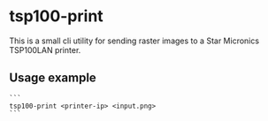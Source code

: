 # tsp100-print

This is a small cli utility for sending raster images to a Star Micronics TSP100LAN printer.

## Usage example
    ```
    tsp100-print <printer-ip> <input.png>
    ```
